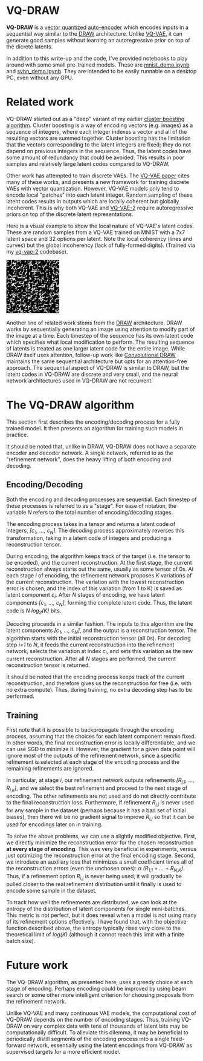 # VQ-DRAW

**VQ-DRAW** is a [vector quantized](https://en.wikipedia.org/wiki/Vector_quantization) [auto-encoder](https://en.wikipedia.org/wiki/Autoencoder) which encodes inputs in a sequential way similar to the [DRAW](https://arxiv.org/abs/1502.04623) architecture. Unlike [VQ-VAE](https://arxiv.org/abs/1711.00937), it can generate good samples without learning an autoregressive prior on top of the dicrete latents.

In addition to this write-up and the code, I've provided notebooks to play around with some small pre-trained models. These are [mnist_demo.ipynb](mnist_demo.ipynb) and [svhn_demo.ipynb](svhn_demo.ipynb). They are intended to be easily runnable on a desktop PC, even without any GPU.

# Related work

VQ-DRAW started out as a "deep" variant of my earlier [cluster boosting algorithm](https://github.com/unixpickle/seqtree#more-on-clusterboosting). Cluster boosting is a way of encoding vectors (e.g. images) as a sequence of integers, where each integer indexes a vector and all of the resulting vectors are summed together. Cluster boosting has the limitation that the vectors corresponding to the latent integers are fixed; they do not depend on previous integers in the sequence. Thus, the latent codes have some amount of redundancy that could be avoided. This results in poor samples and relatively large latent codes compared to VQ-DRAW.

Other work has attempted to train discrete VAEs. The [VQ-VAE paper](https://arxiv.org/abs/1711.00937) cites many of these works, and presents a new framework for training discrete VAEs with vector quantization. However, VQ-VAE models only tend to encode local "patches" into each latent integer. Random sampling of these latent codes results in outputs which are locally coherent but globally incoherent. This is why both VQ-VAE and [VQ-VAE-2](https://arxiv.org/abs/1906.00446) require autoregressive priors on top of the discrete latent representations.

Here is a visual example to show the local nature of VQ-VAE's latent codes. These are random samples from a VQ-VAE trained on MNIST with a 7x7 latent space and 32 options per latent. Note the local coherency (lines and curves) but the global incoherency (lack of fully-formed digits). (Trained via my [vq-vae-2](https://github.com/unixpickle/vq-vae-2) codebase).

![MNIST samples from VQ-VAE](images/mnist_vq_vae.png)

Another line of related work stems from the [DRAW](https://arxiv.org/abs/1502.04623) architecture. DRAW works by sequentially generating an image using attention to modify part of the image at a time. Each timestep of the sequence has its own latent code which specifies what local modification to perform. The resulting sequence of latents is treated as one larger latent code for the entire image. While DRAW itself uses attention, follow-up work like [Convolutional DRAW](https://arxiv.org/abs/1604.08772) maintains the same sequential architecture but opts for an attention-free approach. The sequential aspect of VQ-DRAW is similar to DRAW, but the latent codes in VQ-DRAW are discrete and very small, and the neural network architectures used in VQ-DRAW are not recurrent.

# The VQ-DRAW algorithm

This section first describes the encoding/decoding process for a fully trained model. It then presents an algorithm for training such models in practice.

It should be noted that, unlike in DRAW, VQ-DRAW does not have a separate encoder and decoder network. A single network, referred to as the "refinement network", does the heavy lifting of both encoding and decoding.

## Encoding/Decoding

Both the encoding and decoding processes are sequential. Each timestep of these processes is referred to as a "stage". For ease of notation, the variable *N* refers to the total number of encoding/decoding stages.

The encoding process takes in a tensor and returns a latent code of integers, *[c<sub>1</sub>, ..., c<sub>N</sub>]*. The decoding process approximately reverses this transformation, taking in a latent code of integers and producing a reconstruction tensor.

During encoding, the algorithm keeps track of the target (i.e. the tensor to be encoded), and the current reconstruction. At the first stage, the current reconstruction always starts out the same, usually as some tensor of 0s. At each stage *i* of encoding, the refinement network proposes *K* variations of the current reconstruction. The variation with the lowest reconstruction error is chosen, and the index of this variation (from 1 to K) is saved as latent component *c<sub>i</sub>*. After *N* stages of encoding, we have latent components *[c<sub>1</sub>, ..., c<sub>N</sub>]*, forming the complete latent code. Thus, the latent code is *N log<sub>2</sub>(K)* bits.

Decoding proceeds in a similar fashion. The inputs to this algorithm are the latent components *[c<sub>1</sub>, ..., c<sub>N</sub>]*, and the output is a reconstruction tensor. The algorithm starts with the initial reconstruction tensor (all 0s). For decoding step *i=1* to *N*, it feeds the current reconstruction into the refinement network, selects the variation at index *c<sub>i</sub>*, and sets this variation as the new current reconstruction. After all *N* stages are performed, the current reconstruction tensor is returned.

It should be noted that the encoding process keeps track of the current reconstruction, and therefore gives us the reconstruction for free (i.e. with no extra compute). Thus, during training, no extra decoding step has to be performed.

## Training

First note that it is possible to backpropagate through the encoding process, assuming that the choices for each latent component remain fixed. In other words, the final reconstruction error is locally differentiable, and we can use SGD to minimize it. However, the gradient for a given data point will ignore most of the outputs of the refinement network, since a specific refinement is selected at each stage of the encoding process and the remaining refinements are ignored.

In particular, at stage *i*, our refinement network outputs refinements *[R<sub>i,1</sub>, ..., R<sub>i,k</sub>]*, and we select the best refinement and proceed to the next stage of encoding. The other refinements are not used and do not directly contribute to the final reconstruction loss. Furthermore, if refinement *R<sub>i,j</sub>* is never used for any sample in the dataset (perhaps because it has a bad set of initial biases), then there will be no gradient signal to improve *R<sub>i,j</sub>* so that it can be used for encodings later on in training.

To solve the above problems, we can use a slightly modified objective. First, we directly minimize the reconstruction error for the chosen reconstruction **at every stage of encoding**. This was very beneficial in experiments, versus just optimizing the reconstruction error at the final encoding stage. Second, we introduce an auxiliary loss that minimizes a small coefficient times all of the reconstruction errors (even the unchosen ones): *α (R<sub>1,1</sub> + ... + R<sub>N,K</sub>)*. Thus, if a refinement option *R<sub>i,j</sub>* is never being used, it will gradually be pulled closer to the real refinement distribution until it finally is used to encode some sample in the dataset.

To track how well the refinements are distributed, we can look at the entropy of the distribution of latent components for single mini-batches. This metric is not perfect, but it does reveal when a model is not using many of its refinement options effectively. I have found that, with the objective function described above, the entropy typically rises very close to the theoretical limit of *log(K)* (although it cannot reach this limit with a finite batch size).

# Future work

The VQ-DRAW algorithm, as presented here, uses a greedy choice at each stage of encoding. Perhaps encoding could be improved by using beam search or some other more intelligent criterion for choosing proposals from the refinement network.

Unlike VQ-VAE and many continuous VAE models, the computational cost of VQ-DRAW depends on the number of encoding stages. Thus, training VQ-DRAW on very complex data with tens of thousands of latent bits may be computationally difficult. To alleviate this dilemma, it may be beneficial to periodically distill segments of the encoding process into a single feed-forward network, essentially using the latent encodings from VQ-DRAW as supervised targets for a more efficient model.
